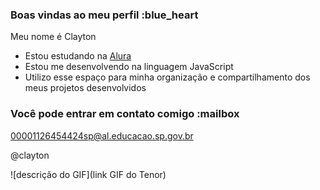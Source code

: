 ### Boas vindas ao meu perfil :blue_heart

Meu nome é Clayton

- Estou estudando na [Alura](https://www.alura.com.br)
- Estou me desenvolvendo na linguagem JavaScript
- Utilizo esse espaço para minha organização e compartilhamento dos meus projetos desenvolvidos

### Você pode entrar em contato comigo :mailbox

00001126454424sp@al.educacao.sp.gov.br

@clayton

![descrição do GIF](link GIF do Tenor)
